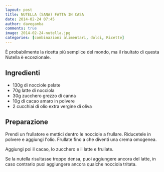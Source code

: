 ```yaml
---
layout: post
title: NUTELLA (SANA) FATTA IN CASA
date: 2014-02-24 07:45
author: davegamba
comments: true
image: 2014-02-24-nutella.jpg
categories: [combinazioni alimentari, dolci, Ricette]
---
```


È probabilmente la ricetta più semplice del mondo, ma il risultato di questa Nutella è eccezionale. 

## Ingredienti

- 130g di nocciole pelate
- 70g latte di nocciola
- 30g zucchero grezzo di canna
- 10g di cacao amaro in polvere
- 2 cucchiai di olio extra vergine di oliva

## Preparazione

Prendi un frullatore e mettici dentro le nocciole a frullare.
Riducetele in polvere e aggiungi l'olio.
Frullate fino a che diventi una crema omogenea.

Aggiungi poi il cacao, lo zucchero e il latte e frullate.

Se la nutella risultasse troppo densa, puoi aggiungere ancora del latte, in caso contrario puoi aggiungere ancora qualche nocciola tritata.